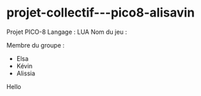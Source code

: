 # projet-collectif---pico8-alisavin

Projet PICO-8
Langage : LUA
Nom du jeu : 

Membre du groupe :
- Elsa
- Kévin
- Alissia

Hello